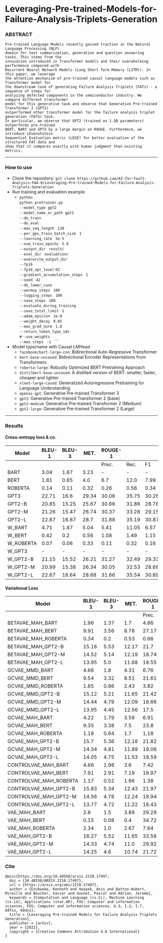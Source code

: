 # Leveraging-Pre-trained-Models-for-Failure-Analysis-Triplets-Generation

### ABSTRACT
```
Pre-trained Language Models recently gained traction in the Natural Language Processing (NLP)
domain for text summarization, generation and question answering tasks. This stems from the
innovation introduced in Transformer models and their overwhelming performance compared with
Recurrent Neural Network Models (Long Short Term Memory (LSTM)). In this paper, we leverage
the attention mechanism of pre-trained causal language models such as Transformer model for
the downstream task of generating Failure Analysis Triplets (FATs) - a sequence of steps for
analyzing defected components in the semiconductor industry. We compare different transformer
model for this generative task and observe that Generative Pre-trained Transformer 2 (GPT2)
outperformed other transformer model for the failure analysis triplet generation (FATG) task.
In particular, we observe that GPT2 (trained on 1.5B parameters) outperforms pre-trained 
BERT, BART and GPT3 by a large margin on ROUGE. Furthermore, we introduce LEvenshstein
Sequential Evaluation metric (LESE) for better evaluation of the structured FAT data and
show that it compares exactly with human judgment than existing metrics.
```

------------------------------

### How to use

 - Clone the repository: ```git clone https://github.com/AI-for-Fault-Analysis-FA4-0/Leveraging-Pre-trained-Models-for-Failure-Analysis-Triplets-Generation```
 - Run training and evaluation example
    - ```python ```\
            ```python pretrainer.py  ```\
            ```--model_type gpt2 ``` \
            ```--model_name_or_path gpt2 ``` \
            ```--do_train ``` \
            ```--do_eval ``` \
            ```--max_seq_length ```  ```128 ``` \
            ```--per_gpu_train_batch_size ```  ```1 ``` \
            ```--learning_rate ```  ```5e-5 ``` \
            ```--num_train_epochs ```  ```5.0 ``` \
            ```--output_dir ```  ```result/ ``` \
            ```--eval_dir ```  ```evaluation/ ``` \
            ```--overwrite_output_dir ``` \
            ```--fp16 ``` \
           ``` --fp16_opt_level ```  ```O2 ``` \
            ```--gradient_accumulation_steps ```  ```1 ``` \
            ```--seed ```  ```42 ``` \
            ```--do_lower_case ``` \
            ```--warmup_steps ```  ```100 ``` \
            ```--logging_steps ```  ```100 ``` \
            ```--save_steps ```  ```100 ``` \
           ``` --evaluate_during_training ``` \
            ```--save_total_limit ```  ```1 ``` \
            ```--adam_epsilon ```  ```1e-8 ``` \
            ```--weight_decay ```  ```0.05 ``` \
            ```--max_grad_norm ```  ```1.0 ``` \
            ```--return_token_type_ids ``` \
            ```#--use_weights ``` \
            ```--max_steps ```  ```-1 ```
           ```
- Model type/name with Causal LMHead
  - ```facebook/bart-large-cnn```: Bidirectional Auto-Regressive Transformer
  - ```bert-base-uncased```: Bidirectional Encoder Representations from Transformers
  - ```roberta-large```: Robustly Optimized BERT Pretraining Approach
  - ```distilbert-base-uncased```: A distilled version of BERT: smaller, faster, cheaper and lighter
  - ```xlnet-large-cased```: Generalized Autoregressive Pretraining for Language Understanding
  - ```openai-gpt```: Generative Pre-trained Transformer 3
  - ```gpt2```: Generative Pre-trained Transformer 2 (base)
  - ```gpt2-medium```: Generative Pre-trained Transformer 2 (Medium)
  - ```gpt2-large```: Generative Pre-trained Transformer 2 (Large)

------------------------------

### Results

#### Cross-entropy loss & co.

| Model     | BLEU-1 | BLEU-3 | MET.  | ROUGE-1 |  |  |ROUGE-L  |  |  | LESE-1   |       |       |   Lev-1    |   LESE-3    |       |      |   Lev-3   |        PPL            |
|-----------|--------|--------|-------|---------|---------|--------|-------|--------|-------|-------|-------|-------|-------|-------|-------|------|------|--------------------|
|           |        |        |       | Prec.   | Rec.    | F1     | Prec. | Rec.   | F1    | Prec. | Rec.  | F1    |       | Prec. | Rec.  | F1   |      |                    |
| BART      | 3.04   | 1.67   | 3.23  | -       | -       | -      | -     | -      | -     | 2.12  | 3.85  | 2.28  | 73.0  | 0.01  | 0.0   | 0.0  | 24.0 | 1.0                |
| BERT      | 1.81   | 0.65   | 4.0   | 6.7     | 12.0    | 7.99   | 5.62  | 10.21  | 6.72  | 1.38  | 10.48 | 2.33  | 287.0 | 0.02  | 0.03  | 0.01 | 96.0 | 1.0                |
| ROBERTA   | 0.14   | 0.11   | 0.32  | 0.26    | 0.56    | 0.34   | 0.26  | 0.55   | 0.34  | 0.09  | 0.33  | 0.13  | 169.0 | 0.0   | 0.0   | 0.0  | 56.0 | 1.0                |
| GPT3      | 22.71  | 16.6   | 29.34 | 30.06   | 35.75   | 30.26  | 27.65 | 32.93  | 27.83 | 20.88 | 24.93 | 20.64 | 45.0  | 9.34  | 11.28 | 9.29 | 16.0 | 1.53 |
| GPT2-B    | 20.85  | 15.25  | 25.67 | 30.66   | 31.86   | 28.78  | 28.1  | 29.2   | 26.35 | 21.31 | 21.1  | 19.17 | 41.0  | 9.31  | 9.3   | 8.39 | 15.0 | 1.42 |
| GPT2-M    | 21.26  | 15.47  | 26.74 | 30.37   | 33.28   | 29.15  | 27.65 | 30.4   | 26.56 | 21.08 | 22.06 | 19.41 | 43.0  | 9.23  | 9.79  | 8.55 | 15.0 | 1.52 |
| GPT2-L    | 22.87  | 16.87  | 28.7  | 31.88   | 35.19   | 30.87  | 29.19 | 32.24  | 28.24 | 22.01 | 23.83 | 20.81 | 42.0  | 10.06 | 10.89 | 9.53 | 15.0 | 1.412 |
| W_BART    | 4.71   | 1.87   | 5.04  | 5.41    | 11.05   | 6.57   | 4.36  | 8.97   | 5.28  | 2.56  | 5.9   | 3.17  | 81.0  | 0.0   | 0.0   | 0.0  | 27.0 | 1.01 |
| W_BERT    | 0.42   | 0.2    | 0.56  | 1.08    | 1.49    | 1.15   | 0.97  | 1.37   | 1.04  | 0.33  | 1.15  | 0.44  | 74.0  | 0.01  | 0.0   | 0.0  | 24.0 | 1.0                |
| W_ROBERTA | 0.07   | 0.06   | 0.33  | 0.11    | 0.32    | 0.16   | 0.11  | 0.31   | 0.15  | 0.05  | 0.2   | 0.07  | 196.0 | 0.0   | 0.0   | 0.0  | 65.0 | 1.0                |
| W_GPT3    | -      | -      | -     | -       | -       | -      | -     | -      | -     | -     | -     | -     | -     | -     | -     | -    | -    | 1.34  |
| W_GPT2-B  | 21.15  | 15.52  | 26.21 | 31.27   | 32.49   | 29.33  | 28.51 | 29.64  | 26.72 | 21.64 | 21.52 | 19.49 | 41.0  | 9.59  | 9.62  | 8.65 | 15.0 | 1.28 |
| W_GPT2-M  | 20.99  | 15.38  | 26.34 | 30.05   | 32.53   | 28.68  | 27.44 | 29.76  | 26.2  | 21.0  | 21.68 | 19.28 | 42.0  | 9.43  | 9.75  | 8.67 | 15.0 | 1.34  |
| W_GPT2-L  | 22.67  | 16.64  | 28.68 | 31.66   | 35.54   | 30.89  | 29.02 | 32.54  | 28.26 | 21.93 | 24.09 | 20.8  | 43.0  | 10.1  | 11.17 | 9.62 | 16.0 | 1.26 |

#### Variational Loss

| Model                  | BLEU-1 | BLEU-3 | MET.  | ROUGE-1 |  |  |  ROUGE-L|  |  | LESE-1  |       |       |     Lev-1  |    LESE-3   |      |      |   Lev-3   |          PPL          |
|------------------------|--------|--------|-------|---------|---------|--------|-------|--------|-------|-------|-------|-------|-------|-------|------|------|------|--------------------|
|                        |        |        |       | Prec.   | Rec.    | F1     | Prec. | Rec.   | F1    | Prec. | Rec.  | F1    |       | Prec. | Rec. | F1   |      |                    |
| BETAVAE_MAH_BART       | 1.96   | 1.37   | 1.7   | 4.86    | 3.4     | 3.63   | 4.56  | 3.19   | 3.39  | 1.41  | 1.95  | 1.47  | 54.0  | 0.0   | 0.0  | 0.0  | 18.0 | 1.44  |
| BETAVAE_MAH_BERT       | 9.91   | 3.56   | 8.78  | 27.17   | 21.61   | 20.77  | 23.24 | 18.49  | 17.7  | 10.4  | 9.01  | 7.53  | 49.0  | 0.94  | 0.37 | 0.36 | 17.0 | 1.99 |
| BETAVAE_MAH_ROBERTA    | 0.34   | 0.2    | 0.53  | 0.66    | 1.35    | 0.81   | 0.61  | 1.24   | 0.75  | 0.24  | 1.03  | 0.35  | 265.0 | 0.0   | 0.0  | 0.0  | 88.0 | 1.94  |
| BETAVAE_MAH_GPT2-B     | 15.18  | 5.53   | 12.17 | 21.7    | 22.05   | 20.09  | 19.28 | 19.66  | 17.85 | 11.98 | 12.17 | 10.83 | 45.0  | 0.29  | 0.33 | 0.27 | 16.0 | 1.97 |
| BETAVAE_MAH_GPT2-M     | 14.52  | 5.14   | 12.19 | 18.74   | 22.03   | 18.52  | 16.52 | 19.48  | 16.32 | 10.26 | 12.71 | 10.18 | 50.0  | 0.3   | 0.41 | 0.31 | 18.0 | 2.05  |
| BETAVAE_MAH_GPT2-L     | 13.95  | 5.0    | 11.68 | 18.55   | 21.8    | 18.23  | 16.32 | 19.24  | 16.05 | 10.56 | 12.27 | 10.06 | 50.0  | 0.27  | 0.38 | 0.28 | 18.0 | 1.94  |
| GCVAE_MMD_BART         | 4.66   | 1.8    | 4.31  | 6.76    | 12.74   | 7.5    | 5.03  | 9.11   | 5.35  | 2.94  | 4.3   | 2.82  | 57.0  | 0.16  | 0.01 | 0.03 | 19.0 | 1.78 |
| GCVAE_MMD_BERT         | 9.54   | 3.32   | 8.51  | 21.61   | 20.21   | 18.31  | 18.29 | 17.25  | 15.5  | 8.16  | 9.14  | 6.87  | 54.0  | 0.42  | 0.18 | 0.16 | 19.0 | 2.46 |
| GCVAE_MMD_ROBERTA      | 1.85   | 0.86   | 2.43  | 3.82    | 6.44    | 4.17   | 3.29  | 5.61   | 3.59  | 1.58  | 4.28  | 1.84  | 143.0 | 0.07  | 0.01 | 0.01 | 48.0 | 2.45  |
| GCVAE_MMD_GPT2-B       | 15.12  | 5.21   | 11.65 | 21.42   | 21.43   | 19.69  | 18.88 | 18.99  | 17.38 | 11.61 | 11.83 | 10.56 | 44.0  | 0.23  | 0.26 | 0.22 | 16.0 | 2.53 |
| GCVAE_MMD_GPT2-M       | 14.44  | 4.79   | 12.09 | 18.66   | 22.74   | 18.7   | 16.4  | 20.08  | 16.44 | 10.02 | 13.5  | 10.21 | 54.0  | 0.18  | 0.29 | 0.2  | 19.0 | 2.59 |
| GCVAE_MMD_GPT2-L       | 13.95  | 4.45   | 12.56 | 17.5    | 24.57   | 18.52  | 15.17 | 21.37  | 16.06 | 9.37  | 14.86 | 10.12 | 62.0  | 0.16  | 0.23 | 0.17 | 22.0 | 2.40 |
| GCVAE_MAH_BART         | 4.22   | 1.79   | 3.58  | 6.91    | 10.26   | 6.96   | 5.24  | 7.45   | 5.08  | 2.82  | 3.41  | 2.53  | 50.0  | 0.09  | 0.01 | 0.02 | 17.0 | 1.78 |
| GCVAE_MAH_BERT         | 9.35   | 3.38   | 7.5   | 23.8    | 17.39   | 17.99  | 19.74 | 14.73  | 15.04 | 8.32  | 7.94  | 6.69  | 47.0  | 0.45  | 0.13 | 0.14 | 16.0 | 2.46 |
| GCVAE_MAH_ROBERTA      | 1.18   | 0.64   | 1.7   | 1.18    | 3.68    | 1.72   | 1.06  | 3.33   | 1.54  | 0.78  | 2.85  | 1.16  | 142.0 | 0.01  | 0.04 | 0.01 | 47.0 | 2.46 |
| GCVAE_MAH_GPT2-B       | 15.7   | 5.36   | 12.18 | 21.82   | 22.24   | 20.29  | 19.23 | 19.72  | 17.91 | 11.68 | 12.34 | 10.81 | 45.0  | 0.25  | 0.28 | 0.23 | 16.0 | 2.53 |
| GCVAE_MAH_GPT2-M       | 14.34  | 4.81   | 11.89 | 19.06   | 22.28   | 18.75  | 16.7  | 19.66  | 16.46 | 10.32 | 13.1  | 10.2  | 52.0  | 0.19  | 0.27 | 0.2  | 19.0 | 2.58 |
| GCVAE_MAH_GPT2-L       | 14.05  | 4.75   | 11.53 | 18.59   | 21.96   | 18.38  | 16.19 | 19.23  | 16.03 | 10.13 | 12.44 | 9.94  | 51.0  | 0.2   | 0.26 | 0.2  | 18.0 | 2.39  |
| CONTROLVAE_MAH_BART    | 4.66   | 1.98   | 3.6   | 7.42    | 9.69    | 7.42   | 5.48  | 6.94   | 5.29  | 2.57  | 2.57  | 2.09  | 47.0  | 0.21  | 0.02 | 0.04 | 16.0 | 1.78 |
| CONTROLVAE_MAH_BERT    | 7.91   | 2.91   | 7.19  | 18.97   | 17.7    | 15.82  | 15.88 | 15.11  | 13.3  | 7.13  | 8.4   | 5.97  | 57.0  | 0.32  | 0.17 | 0.13 | 20.0 | 2.46 |
| CONTROLVAE_MAH_ROBERTA | 1.17   | 0.52   | 1.96  | 1.38    | 4.7     | 2.04   | 1.2   | 4.17   | 1.78  | 0.87  | 4.24  | 1.38  | 200.0 | 0.0   | 0.01 | 0.0  | 67.0 | 2.45  |
| CONTROLVAE_MAH_GPT2-B  | 15.83  | 5.34   | 12.43 | 21.97   | 22.66   | 20.51  | 19.34 | 20.06  | 18.09 | 11.6  | 12.75 | 10.92 | 46.0  | 0.23  | 0.3  | 0.23 | 17.0 | 2.54 |
| CONTROLVAE_MAH_GPT2-M  | 14.56  | 4.78   | 12.24 | 18.94   | 23.02   | 18.95  | 16.61 | 20.29  | 16.64 | 10.34 | 13.68 | 10.43 | 53.0  | 0.17  | 0.26 | 0.19 | 19.0 | 2.58 |
| CONTROLVAE_MAH_GPT2-L  | 13.77  | 4.72   | 11.22 | 18.43   | 21.1    | 17.91  | 16.09 | 18.46  | 15.64 | 10.16 | 11.86 | 9.67  | 50.0  | 0.19  | 0.21 | 0.17 | 18.0 | 2.39  |
| VAE_MAH_BART           | 2.8    | 1.5    | 3.89  | 29.29   | 9.75    | 13.63  | 22.94 | 7.76   | 10.71 | 19.24 | 4.41  | 6.77  | 38.0  | 3.11  | 0.35 | 0.61 | 13.0 | 4.87  |
| VAE_MAH_BERT           | 0.15   | 0.08   | 0.4   | 34.72   | 5.42    | 8.48   | 30.04 | 4.32   | 6.82  | 5.31  | 0.51  | 0.87  | 39.0  | inf   | 0.18 | nan  | 13.0 | 6.68  |
| VAE_MAH_ROBERTA        | 2.34   | 1.0    | 2.67  | 7.64    | 7.51    | 5.94   | 6.94  | 6.98   | 5.44  | 3.36  | 5.19  | 2.7   | 79.0  | 0.38  | 0.06 | 0.08 | 27.0 | 7.0                |
| VAE_MAH_GPT2-B         | 16.27  | 5.52   | 11.65 | 33.56   | 19.81   | 23.16  | 27.29 | 16.48  | 19.06 | 15.56 | 10.45 | 11.47 | 38.0  | 0.17  | 0.11 | 0.12 | 14.0 | 9.01  |
| VAE_MAH_GPT2-M         | 14.33  | 4.74   | 11.0  | 29.92   | 19.76   | 21.23  | 24.71 | 16.69  | 17.75 | 15.92 | 11.21 | 11.37 | 42.0  | 0.25  | 0.12 | 0.12 | 15.0 | 7.58  |
| VAE_MAH_GPT2-L         | 14.25  | 4.6    | 10.74 | 21.72   | 19.39   | 18.69  | 18.19 | 16.45  | 15.73 | 10.56 | 11.3  | 9.68  | 47.0  | 0.09  | 0.11 | 0.08 | 17.0 | 6.02  |


### Cite

```
@misc{https://doi.org/10.48550/arxiv.2210.17497,
  doi = {10.48550/ARXIV.2210.17497},
  url = {https://arxiv.org/abs/2210.17497},
  author = {Ezukwoke, Kenneth and Hoayek, Anis and Batton-Hubert, Mireille and Boucher, Xavier and Gounet, Pascal and Adrian, Jerome},
  keywords = {Computation and Language (cs.CL), Machine Learning (cs.LG), Applications (stat.AP), FOS: Computer and information sciences, FOS: Computer and information sciences, G.3; I.2; I.7, 68Txx, 68Uxx},
  title = {Leveraging Pre-trained Models for Failure Analysis Triplets Generation},
  publisher = {arXiv},
  year = {2022},
  copyright = {Creative Commons Attribution 4.0 International}
}
```
